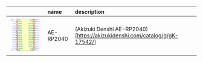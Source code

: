 
|   |name|description|
|:-:|:---|:----------|
|<img src="./img/AE-RP2040.png">|AE-RP2040|(Akizuki Denshi AE-RP2040)[https://akizukidenshi.com/catalog/g/gK-17542/]|
